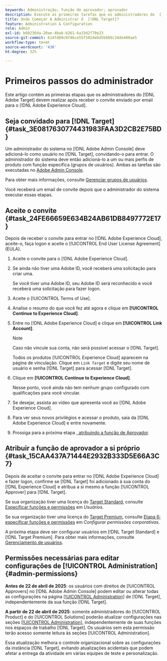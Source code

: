 ```yaml
---
keywords: Administração; função de aprovador; aprovador
description: Execute as primeiras tarefas que os administradores do  [!DNL Adobe Target]  devem realizar após receber o convite enviado por email para o  [!DNL Adobe Experience Cloud].
title: Onde Começar A Administrar O  [!DNL Target]?
feature: Administration & Configuration
role: Admin
exl-id: b60236da-20ae-4bab-b261-6a33d2f70e23
source-git-commit: 614fd89c9746ce55f502debd5b689c34de400ae5
workflow-type: tm+mt
source-wordcount: '436'
ht-degree: 32%

---
```


# Primeiros passos do administrador

Este artigo contém as primeiras etapas que os administradores do [!DNL Adobe Target] devem realizar após receber o convite enviado por email para o [!DNL Adobe Experience Cloud].

## Seja convidado para [!DNL Target] {#task_3E0817630774431983FAA3D2CB2E75BD}

Um administrador do sistema no [!DNL Adobe Admin Console] deve adicioná-lo como usuário no [!DNL Target], convidando-o para entrar. O administrador do sistema deve então adicioná-lo a um ou mais perfis de produto com função específica (grupos de usuários). Ambas as tarefas são executadas no [Adobe Admin Console](https://adminconsole.adobe.com).

Para obter mais informações, consulte [Gerenciar grupos de usuários](https://helpx.adobe.com/enterprise/using/users.html).

Você receberá um email de convite depois que o administrador do sistema executar essas etapas.

## Aceite o convite {#task_24FE66659E634B24AB61DB8497772E17}

Depois de receber o convite para entrar no [!DNL Adobe Experience Cloud], aceite-o, faça logon e aceite o [!UICONTROL End User License Agreement] (EULA).

1. Aceite o convite para o [!DNL Adobe Experience Cloud].
1. Se ainda não tiver uma Adobe ID, você receberá uma solicitação para criar uma.

   Se você tiver uma Adobe ID, seu Adobe ID será reconhecido e você receberá uma solicitação para fazer logon.
1. Aceite o [!UICONTROL Terms of Use].
1. Analise o resumo do que você fez até agora e clique em **[!UICONTROL Continue to Experience Cloud]**.
1. Entre no [!DNL Adobe Experience Cloud] e clique em **[!UICONTROL Link Account]**.

   >[!NOTE]
   >
   >Caso não vincule sua conta, não será possível acessar o [!DNL Target].

   Todos os produtos [!UICONTROL Experience Cloud] aparecem na página de vinculação. Clique em `Link Target` e digite seu nome de usuário e senha [!DNL Target] para acessar [!DNL Target].
1. Clique em **[!UICONTROL Continue to Experience Cloud]**.

   Nesse ponto, você ainda não tem nenhum grupo configurado com qualificações para você vincular.
1. Se desejar, assista ao vídeo que apresenta você ao [!DNL Adobe Experience Cloud].
1. Para ver seus novos privilégios e acessar o produto, saia da [!DNL Adobe Experience Cloud] e entre novamente.
1. Prossiga para a próxima etapa [, atribuindo a função de Aprovador](/help/main/administrating-target/start-target.md#task_15CAA437A71444E2932B333D5E66A3C7).

## Atribuir a função de aprovador a si próprio {#task_15CAA437A71444E2932B333D5E66A3C7}

Depois de aceitar o convite para entrar no [!DNL Adobe Experience Cloud] e fazer logon, confirme se [!DNL Target] foi adicionado à sua conta do [!DNL Experience Cloud] e atribua a si mesmo a função [!UICONTROL Approver] para [!DNL Target].

Se sua organização tiver uma licença do [Target Standard](/help/main/c-intro/intro.md#section_ACD5EFF17AAB4E979CBEFA0145CCD905), consulte [Especificar funções e permissões](/help/main/administrating-target/c-user-management/c-user-management/user-management.md#roles-permissions) em *Usuários*.

Se sua organização tiver uma licença do [Target Premium](/help/main/c-intro/intro.md#premium), consulte [Etapa 6: especificar funções e permissões](/help/main/administrating-target/c-user-management/property-channel/properties-overview.md#section_8C425E43E5DD4111BBFC734A2B7ABC80) em *Configurar permissões corporativas*.

A próxima etapa deve ser configurar usuários em [!DNL Target Standard] e [!DNL Target Premium]. Para obter mais informações, consulte [Gerenciamento de usuários](/help/main/administrating-target/c-user-management/user-management.md).

## Permissões necessárias para editar configurações de [!UICONTROL Administration] {#admin-permissions}

**Antes de 22 de abril de 2025**: os usuários com direitos de [!UICONTROL Approvers] no [!DNL Adobe Admin Console] podem editar ou alterar todas as configurações na página [[!UICONTROL Administration]](/help/main/administrating-target/administrating-target.md) de [!DNL Target], independentemente da sua função [!DNL Target].

**A partir de 22 de abril de 2025**: somente administradores do [!UICONTROL Product] e do [!UICONTROL Solutions] poderão atualizar configurações nas seções [[!UICONTROL Administration]](/help/main/administrating-target/administrating-target.md), independentemente de suas funções nos espaços de trabalho [!DNL Target]. Os usuários sem esta permissão terão acesso somente leitura às seções [!UICONTROL Administration].

Essa atualização melhora o controle organizacional sobre as configurações da instância [!DNL Target], evitando atualizações acidentais que podem afetar a entrega da atividade em várias equipes de teste e personalização.
